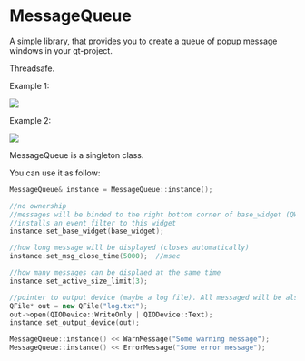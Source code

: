 # MessageQueue

A simple library, that provides you to create a queue of popup message windows in your qt-project.

Threadsafe.

Example 1:

![](https://im3.ezgif.com/tmp/ezgif-3-98aa3c0c86.gif)


Example 2:

![](https://im3.ezgif.com/tmp/ezgif-3-4f57814189.gif)

MessageQueue is a singleton class.

You can use it as follow:
```c++
MessageQueue& instance = MessageQueue::instance();

//no ownership
//messages will be binded to the right bottom corner of base_widget (QWidget*) 
//installs an event filter to this widget
instance.set_base_widget(base_widget);	

//how long message will be displayed (closes automatically)
instance.set_msg_close_time(5000);  //msec

//how many messages can be displaed at the same time
instance.set_active_size_limit(3);

//pointer to output device (maybe a log file). All messaged will be also written to this device if exists
QFile* out = new QFile("log.txt");
out->open(QIODevice::WriteOnly | QIODevice::Text);
instance.set_output_device(out);

MessageQueue::instance() << WarnMessage("Some warning message");
MessageQueue::instance() << ErrorMessage("Some error message");
```
